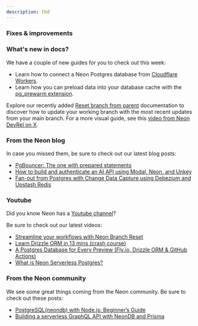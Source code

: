 ```yaml
---
description: tbd
---
```


### 

### Fixes & improvements



### What's new in docs?

We have a couple of new guides for you to check out this week:

- Learn how to connect a Neon Postgres database from [Cloudflare Workers](/docs/guides/cloudflare-workers).
- Learn how you can preload data into your database cache with the [pg_prewarm extension](/docs/extensions/pg_prewarm).

Explore our recently added [Reset branch from parent](https://neon.tech/docs/manage/branches#reset-a-branch-from-parent) documentation to discover how to update your working branch with the most recent updates from your main branch. For a more visual guide, see this [video from Neon DevRel on X](https://twitter.com/neondatabase/status/1735350288288993690).

### From the Neon blog

In case you missed them, be sure to check out our latest blog posts:

- [PgBouncer: The one with prepared statements](https://neon.tech/blog/pgbouncer-the-one-with-prepared-statements)
- [How to build and authenticate an AI API using Modal, Neon, and Unkey](https://neon.tech/blog/how-to-build-and-authenticate-an-ai-api-using-modal-neon-and-unkey)
- [Fan-out from Postgres with Change Data Capture using Debezium and Upstash Redis](https://neon.tech/blog/fan-out-postgres-changes-using-debezium-and-upstash-redis)

### Youtube

Did you know Neon has a [Youtube channel](https://www.youtube.com/@neondatabase)?

Be sure to check out our latest videos:

- [Streamline your workflows with Neon Branch Reset](https://www.youtube.com/watch?v=zUTthEpDhXw)
- [Learn Drizzle ORM in 13 mins (crash course)](https://www.youtube.com/watch?v=hIYNOiZXQ7Y)
- [A Postgres Database for Every Preview (Fly.io, Drizzle ORM & GitHub Actions)](https://www.youtube.com/watch?v=EOVa68Uviks)
- [What is Neon Serverless Postgres?](https://www.youtube.com/watch?v=llSTZMVrbx8)

### From the Neon community

We see some great things coming from the Neon community. Be sure to check out these posts:

- [PostgreSQL(neondb) with Node.js: Beginner’s Guide](https://devgrammer.medium.com/postgresql-neondb-with-node-js-beginners-guide-31f669e4a613)
- [Building a serverless GraphQL API with NeonDB and Prisma](https://blog.logrocket.com/building-serverless-graphql-api-neondb-prisma/)